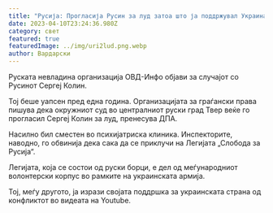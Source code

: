 ```yaml
---
title: "Русија: Прогласија Русин за луд затоа што ја поддржувал Украина"
date: 2023-04-10T23:24:36.980Z
category: свет
featured: true
featuredImage: ../img/uri2lud.png.webp
author: Вардарски
---
```


Руската невладина организација ОВД-Инфо објави за случајот со Русинот Сергеј Колин.

Тој беше уапсен пред една година. Организацијата за граѓански права пишува дека окружниот суд во централниот руски град Твер веќе го прогласил Сергеј Колин за луд, пренесува ДПА.

Насилно бил сместен во психијатриска клиника. Инспекторите, наводно, го обвинија дека сака да се приклучи на Легијата „Слобода за Русија“.

Легијата, која се состои од руски борци, е дел од меѓународниот волонтерски корпус во рамките на украинската армија.

Тој, меѓу другото, ја изрази својата поддршка за украинската страна од конфликтот во видеата на Youtube.
